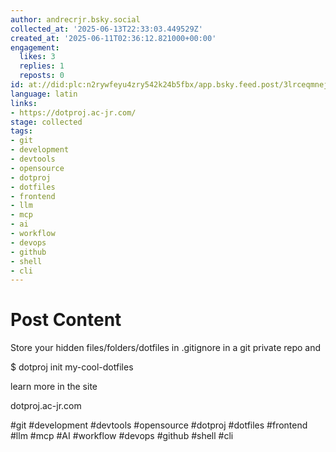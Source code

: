 ```yaml
---
author: andrecrjr.bsky.social
collected_at: '2025-06-13T22:33:03.449529Z'
created_at: '2025-06-11T02:36:12.821000+00:00'
engagement:
  likes: 3
  replies: 1
  reposts: 0
id: at://did:plc:n2rywfeyu4zry542k24b5fbx/app.bsky.feed.post/3lrceqmnejk2d
language: latin
links:
- https://dotproj.ac-jr.com/
stage: collected
tags:
- git
- development
- devtools
- opensource
- dotproj
- dotfiles
- frontend
- llm
- mcp
- ai
- workflow
- devops
- github
- shell
- cli
---
```


# Post Content

Store your hidden files/folders/dotfiles in .gitignore in a git private repo and

$ dotproj init my-cool-dotfiles

learn more in the site

dotproj.ac-jr.com

#git #development #devtools #opensource #dotproj #dotfiles #frontend #llm #mcp #AI #workflow #devops #github #shell #cli